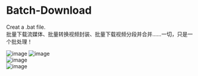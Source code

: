 # Batch-Download
Creat a .bat file.  
批量下载流媒体、批量转换视频封装、批量下载视频分段并合并……一切，只是一个批处理！

![image](http://i1.piimg.com/567571/9669fa22bb3d0656.png)
![image](http://i1.piimg.com/567571/69ef6131058269ee.png)  
![image](http://i1.piimg.com/567571/b8196627e616b4cd.png)  
![image](http://i1.piimg.com/567571/e46331da3019ec9d.png)  
